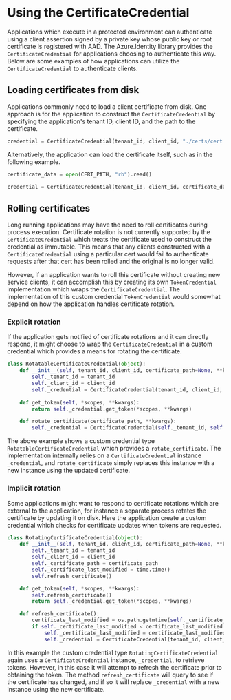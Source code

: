 # Using the CertificateCredential

Applications which execute in a protected environment can authenticate using a client assertion signed by a private key whose public key or root certificate is registered with AAD. The Azure.Identity library provides the `CertificateCredential` for applications choosing to authenticate this way. Below are some examples of how applications can utilize the `CertificateCredential` to authenticate clients.


## Loading certificates from disk

Applications commonly need to load a client certificate from disk. One approach is for the application to construct the `CertificateCredential` by specifying the application's tenant ID, client ID, and the path to the certificate.

```py
credential = CertificateCredential(tenant_id, client_id, "./certs/cert.pfx")
```
Alternatively, the application can load the certificate itself, such as in the following example.

```py
certificate_data = open(CERT_PATH, "rb").read()

credential = CertificateCredential(tenant_id, client_id, certificate_data=certificate_data)
```

## Rolling certificates

Long running applications may have the need to roll certificates during process execution. Certificate rotation is not currently supported by the `CertificateCredential` which treats the certificate used to construct the credential as immutable. This means that any clients constructed with a `CertificateCredential` using a particular cert would fail to authenticate requests after that cert has been rolled and the original is no longer valid. 

However, if an application wants to roll this certificate without creating new service clients, it can accomplish this by creating its own `TokenCredential` implementation which wraps the `CertificateCredential`. The implementation of this custom credential `TokenCredential` would somewhat depend on how the application handles certificate rotation.

### Explicit rotation

If the application gets notified of certificate rotations and it can directly respond, it might choose to wrap the `CertificateCredential` in a custom credential which provides a means for rotating the certificate. 

```py
class RotatableCertificateCredential(object):
    def __init__(self, tenant_id, client_id, certificate_path=None, **kwargs):
        self._tenant_id = tenant_id
        self._client_id = client_id
        self._credential = CertificateCredential(tenant_id, client_id, certificate_path,**kwargs)
    
    def get_token(self, *scopes, **kwargs):
        return self._credential.get_token(*scopes, **kwargs)

    def rotate_certificate(certificate_path, **kwargs):
        self._credential = CertificateCredential(self._tenant_id, self._client_id, certificate_path, **kwargs)
```

The above example shows a custom credential type `RotatableCertificateCredential` which provides a `rotate_certificate`. The implementation internally relies on a `CertificateCredential` instance `_credential`, and `rotate_certificate` simply replaces this instance with a new instance using the updated certificate.

### Implicit rotation
Some applications might want to respond to certificate rotations which are external to the application, for instance a separate process rotates the certificate by updating it on disk. Here the application create a custom credential which checks for certificate updates when tokens are requested. 

```py
class RotatingCertificateCredential(object):
    def __init__(self, tenant_id, client_id, certificate_path=None, **kwargs):
        self._tenant_id = tenant_id
        self._client_id = client_id
        self._certificate_path = certificate_path
        self._certificate_last_modified = time.time()
        self.refresh_certificate()

    def get_token(self, *scopes, **kwargs):
        self.refresh_certificate()
        return self._credential.get_token(*scopes, **kwargs)

    def refresh_certificate():
        certificate_last_modified = os.path.getmtime(self._certificate_path)
        if self._certificate_last_modified < certificate_last_modified:
            self._certificate_last_modified = certificate_last_modified
            self._credential = CertificateCredential(tenant_id, client_id, self._certificate_path, **kwargs)
```

In this example the custom credential type `RotatingCertificateCredential` again uses a `CertificateCredential` instance, `_credential`, to retrieve tokens. However, in this case it will attempt to refresh the certificate prior to obtaining the token. The method `refresh_certificate` will query to see if the certificate has changed, and if so it will replace `_credential` with a new instance using the new certificate.